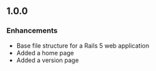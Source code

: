 ## 1.0.0

### Enhancements
- Base file structure for a Rails 5 web application
- Added a home page
- Added a version page
